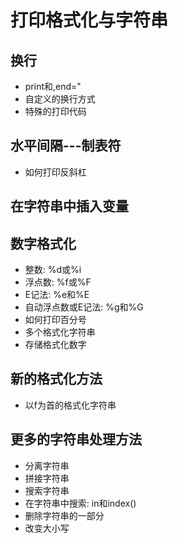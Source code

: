 # 打印格式化与字符串
## 换行
- print和,end="
- 自定义的换行方式
- 特殊的打印代码
## 水平间隔---制表符
- 如何打印反斜杠
## 在字符串中插入变量
## 数字格式化
- 整数: %d或%i
- 浮点数: %f或%F
- E记法: %e和%E
- 自动浮点数或E记法: %g和%G
- 如何打印百分号
- 多个格式化字符串
- 存储格式化数字
## 新的格式化方法
- 以f为首的格式化字符串
## 更多的字符串处理方法
- 分离字符串
- 拼接字符串
- 搜索字符串
- 在字符串中搜索: in和index()
- 删除字符串的一部分
- 改变大小写